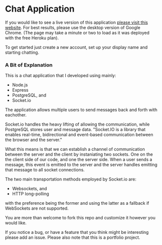 # Chat Application

If you would like to see a live version of this application [please visit this website](http://safe-fjord-73332.herokuapp.com/). For best results, please use the desktop version of Google Chrome. (The page may take a minute or two to load as it was deployed with the free Heroku plan).

To get started just create a new account, set up your display name and starting chatting.

### A Bit of Explanation

This is a chat application that I developed using mainly:
- Node.js
- Express
- PostgreSQL, and
- Socket.io

The application allows multiple users to send messages back and forth with eachother. 

Socket.io handles the heavy lifting of allowing the communication, while PostgreSQL stores user and message data. "Socket.IO is a library that enables real-time, bidirectional and event-based communication between the browser and the server."

What this means is that we can establish a channel of communication between the server and the client by instaniating two sockets. One on the the client side of our code, and one the server side. When a user sends a message, this event is emitted to the server and the server handles emitting that message to all socket connections.

The two main transportation methods employed by Socket.io are:
- Websockets, and
- HTTP long-polling

with the preference being the former and using the latter as a fallback if WebSockets are not supported.

You are more than welcome to fork this repo and customize it however you would like.

If you notice a bug, or have a feature that you think might be interesting please add an issue. Please also note that this is a portfolio project.